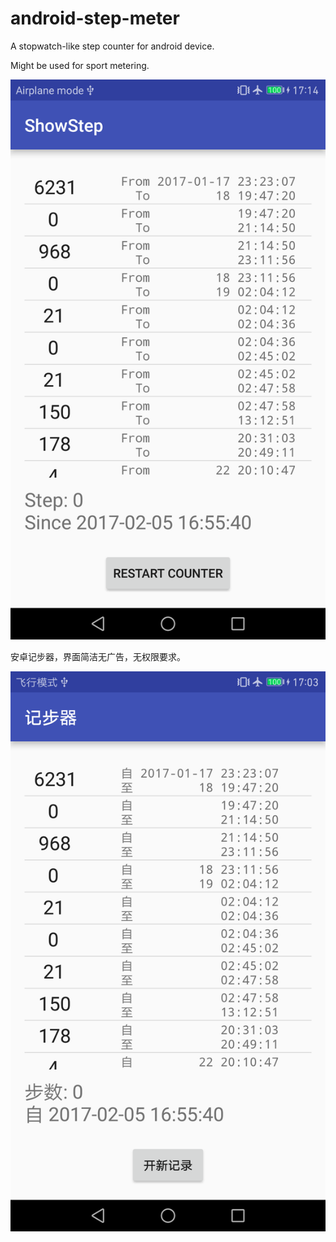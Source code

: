 # android-step-meter

A stopwatch-like step counter for android device.

Might be used for sport metering.

![Screenshot1](https://github.com/bewantbe/android-step-meter/blob/master/doc/screen-shot-v1.png)

安卓记步器，界面简洁无广告，无权限要求。

![Screenshot1](https://github.com/bewantbe/android-step-meter/blob/master/doc/screen-shot-v1-zh.png)
